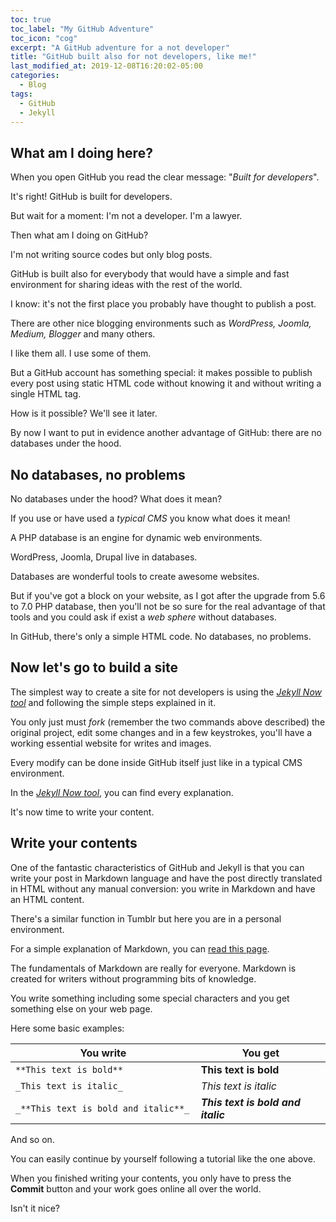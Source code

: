 ```yaml
---
toc: true
toc_label: "My GitHub Adventure"
toc_icon: "cog"
excerpt: "A GitHub adventure for a not developer"
title: "GitHub built also for not developers, like me!"
last_modified_at: 2019-12-08T16:20:02-05:00
categories:
  - Blog
tags:
  - GitHub
  - Jekyll
---
```

<h2>What am I doing here?</h2>
<p>When you open GitHub you read the clear message: "<em>Built for developers</em>".</p>
<p>It's right! GitHub is  built for developers.</p>
<p>But wait for a moment: I'm not a developer. I'm a lawyer.</p>
<p>Then what am I doing on GitHub?</p>
<p>I'm not writing source codes but only blog posts.</p>
<p>GitHub is built  also for everybody that would have a simple and fast environment for sharing ideas with the rest of the world.</p>
<p>I know: it's not the first place you probably have thought to publish  a post.</p>
<p>There are other nice blogging environments such as <em>WordPress, Joomla, Medium, Blogger</em> and many others.</p>
<p>I like them all. I use some of them.</p>
<p>But a GitHub account has something special: it makes possible to publish every post using static HTML code without knowing it and without writing a single HTML tag.</p>
<p>How is it possible? We'll see it later.</p>
<p>By now I want to put in evidence another advantage of GitHub: there are no databases under the hood.</p>
<h2>No databases, no problems</h2>
<p>No databases under the hood? What does it mean?</p>
<p>If you use or have used a <em>typical CMS</em>  you know what does it mean!</p>
<p>A PHP database is an  engine for dynamic web environments.</p>
<p>WordPress, Joomla, Drupal live in databases.</p>
<p>Databases are wonderful tools to create awesome websites.</p>
<p>But if you've got a block on your website, as I got after the upgrade from 5.6 to 7.0 PHP database, then you'll not be so sure for the real advantage of that tools and you could ask if exist a <em>web sphere</em>  without databases.</p>
<p>In GitHub, there's only a simple HTML code. No databases, no problems.</p>
<h2>Now let's go to build a site</h2>
<p>The simplest way to create a site for not developers is using the <em><a href="https://github.com/barryclark/jekyll-now">Jekyll Now tool</a></em> and following the simple steps explained in it.</p>
<p>You only just must <em>fork</em> (remember the two commands above described) the original project, edit  some changes and in a few keystrokes, you'll have a working essential website for writes and images.</p>
<p>Every modify can be done inside GitHub itself just like in a typical CMS environment.</p>
<p>In the <em><a href="https://github.com/barryclark/jekyll-now">Jekyll Now tool</a></em>, you can find every explanation.</p>
<p>It's now time to write your content.</p>
<h2>Write your contents</h2>
<p>One of the fantastic characteristics of GitHub and Jekyll is that you can write your post in Markdown language and have the post directly translated in HTML without any manual conversion: you write in Markdown and have an HTML content.</p>
<p>There's a similar function in Tumblr but here you are in a personal environment.</p>
<p>For a simple explanation of Markdown, you can <a href="https://guides.github.com/features/mastering-markdown/">read this page</a>.</p>
<p>The fundamentals of Markdown are really for everyone. Markdown is created for writers without programming bits of knowledge.</p>
<p>You write something including some special characters and you get something else on your web page.</p>
<p>Here some basic examples:</p>
<table>
<thead>
<tr>
<th>You write</th>
<th>You get</th>
</tr>
</thead>
<tbody>
<tr>
<td><code>**This text is bold**</code></td>
<td><strong>This text is bold</strong></td>
</tr>
<tr>
<td><code>_This text is italic_</code></td>
<td><em>This text is italic</em></td>
</tr>
<tr>
<td><code>_**This text is bold and italic**_  </code></td>
<td><em><strong>This text is bold and italic</strong></em></td>
</tr>
</tbody>
</table>
<p>And so on.</p>
<p>You can easily continue by yourself following a tutorial like the one above.</p>
<p>When you finished writing your contents, you only have to press the <strong>Commit</strong> button and your work goes online all over the world.</p>
<p>Isn't it nice?</p>
